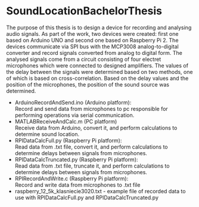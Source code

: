 # SoundLocationBachelorThesis
The purpose of this thesis is to design a device for recording and analysing audio signals.  As part of the work, two devices were created: first one based on Arduino UNO and  second one based on Raspberry Pi 2. The devices communicate via SPI bus with the  MCP3008 analog-to-digital converter and record signals converted from analog to digital  form. The analysed signals come from a circuit consisting of four electret microphones  which were connected to designed amplifiers. The values of the delay between the signals  were determined based on two methods, one of which is based on cross-correlation. Based  on the delay values and the position of the microphones, the position of the sound source  was determined.  
* ArduinoRecordAndSend.ino (Arduino platform):  
 Record and send data from microphones to pc responsible for performing operations via serial communication.  
* MATLABReceiveAndCalc.m (PC platform)  
 Receive data from Arduino, convert it, and perform calculations to determine sound location.  
* RPIDataCalcFull.py (Raspberry Pi platform):  
 Read data from .txt file, convert it, and perform calculations to determine delays between signals from microphones.  
* RPIDataCalcTruncated.py (Raspberry Pi platform):  
 Read data from .txt file, truncate it, and perform calculations to determine delays between signals from microphones.  
* RPIRecordAndWrite.c (Raspberry Pi platform):  
 Record and write data from microphones to .txt file  
* raspberry_12_5k_klasniecie3020.txt - example file of recorded data to use with RPIDataCalcFull.py and RPIDataCalcTruncated.py  
